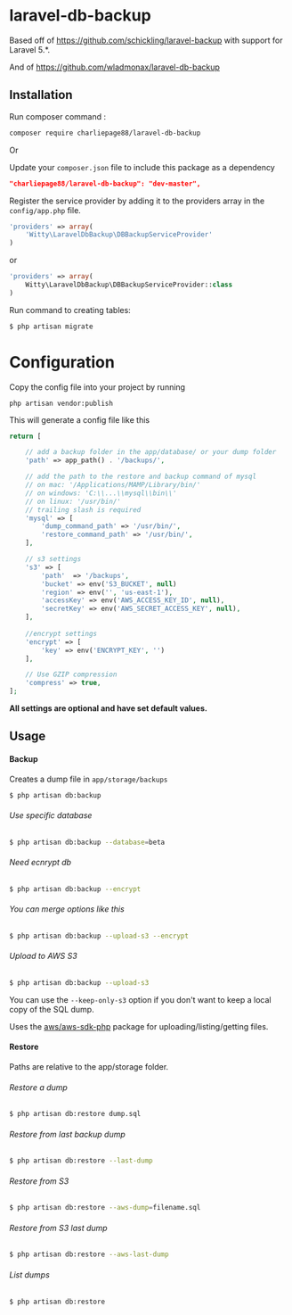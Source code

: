 # laravel-db-backup

Based off of https://github.com/schickling/laravel-backup with support for Laravel 5.*.

And of https://github.com/wladmonax/laravel-db-backup


Installation
----
Run composer command :
```bash
composer require charliepage88/laravel-db-backup
```
Or                  
                            
Update your `composer.json` file to include this package as a dependency
```json
"charliepage88/laravel-db-backup": "dev-master",
```

Register the service provider by adding it to the providers array in the `config/app.php` file.
```php
'providers' => array(
    'Witty\LaravelDbBackup\DBBackupServiceProvider'
)
```
or 
  
```php
'providers' => array(
    Witty\LaravelDbBackup\DBBackupServiceProvider::class
)
```

Run command to creating tables: 

```sh
$ php artisan migrate
```

# Configuration

Copy the config file into your project by running
```
php artisan vendor:publish
```

This will generate a config file like this
```php
return [

    // add a backup folder in the app/database/ or your dump folder
    'path' => app_path() . '/backups/',

    // add the path to the restore and backup command of mysql
    // on mac: '/Applications/MAMP/Library/bin/'
    // on windows: 'C:\\...\\mysql\\bin\\'
    // on linux: '/usr/bin/'
    // trailing slash is required
    'mysql' => [
        'dump_command_path' => '/usr/bin/',
        'restore_command_path' => '/usr/bin/',
    ],

    // s3 settings
    's3' => [
        'path'  => '/backups',
        'bucket' => env('S3_BUCKET', null)
        'region' => env('', 'us-east-1'),
        'accessKey' => env('AWS_ACCESS_KEY_ID', null),
        'secretKey' => env('AWS_SECRET_ACCESS_KEY', null),
    ],
    
    //encrypt settings
    'encrypt' => [
        'key' => env('ENCRYPT_KEY', '')
    ],

    // Use GZIP compression
    'compress' => true,
];

```

__All settings are optional and have set default values.__

## Usage

#### Backup
Creates a dump file in `app/storage/backups`
```sh
$ php artisan db:backup
```

###### Use specific database
```sh
$ php artisan db:backup --database=beta
```
###### Need ecnrypt db
```sh
$ php artisan db:backup --encrypt
```
###### You can merge options like this
```sh
$ php artisan db:backup --upload-s3 --encrypt
```

###### Upload to AWS S3
```sh
$ php artisan db:backup --upload-s3
```

You can use the `--keep-only-s3` option if you don't want to keep a local copy of the SQL dump.

Uses the [aws/aws-sdk-php](https://github.com/aws/aws-sdk-php) package for uploading/listing/getting files.

#### Restore
Paths are relative to the app/storage folder.

###### Restore a dump
```sh
$ php artisan db:restore dump.sql
```

###### Restore from last backup dump
```sh
$ php artisan db:restore --last-dump
```

###### Restore from S3
```sh
$ php artisan db:restore --aws-dump=filename.sql
```

###### Restore from S3 last dump
```sh
$ php artisan db:restore --aws-last-dump
```

###### List dumps
```sh
$ php artisan db:restore
```
